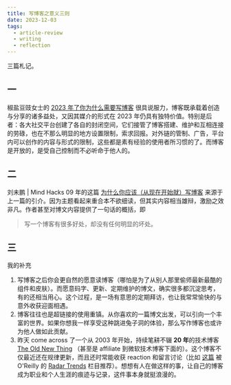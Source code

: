 ```yaml
---
title: 写博客之意义三则
date: 2023-12-03
tags:
  - article-review
  - writing
  - reflection
---
```


三篇札记。

## 一
椒盐豆豉女士的 [2023 年了你为什么需要写博客](https://blog.douchi.space/2023-why-you-need-a-blog/#gsc.tab=0) 很具说服力，博客既承载着创造与分享的诸多益处，又因其媒介的形式在 2023 年仍具有独特价值。特别是后者：各大社交平台创建了各自的封闭空间，它们接管了博客搭建、维护和互相连接的劳碌，也在不那么明显的地方设置限制，索求回报。对外链的管制、广告，平台内可以创作的内容与形式的限制，这些都是素有经验的使用者所习惯的了。而博客是开放的，是受自己控制而不必听命于他人的。

## 二
刘未鹏 | Mind Hacks 09 年的这篇 [为什么你应该（从现在开始就）写博客](http://mindhacks.cn/2009/02/15/why-you-should-start-blogging-now/) 来源于上一篇的引介。因为主题看起来重合本不欲细读，但其实内容相当雄辩，激励之效非凡。作者甚至对博文内容提供了一句话的概括，即
> 写一个博客有很多好处，却没有任何明显的坏处。

## 三
我的补充
1. 写博客之后你会更自然的愿意读博客（哪怕是为了从别人那里偷师最新最酷的组件和皮肤）。而愿意码字、更新、定期维护的博文，确实很多都沉淀思考，有的还相当用心。这个过程，是一场有意思的定期拜访，也让我常常愉快的与意外收获迎面相遇。
2. 博客往往也是超链接的使用重镇。从你喜欢的一篇博文出发，可以引向一个丰富的世界。如果你想我一样享受这种跳进兔子洞的体验，那么写作博客也或许为他人做如此贡献。
3. 昨天 come across 了一个从 2003 年开始，持续笔耕不辍 **20 年**的技术博客 [The Old New Thing](https://devblogs.microsoft.com/oldnewthing/) （甚至是 affiliate 到微软技术博客下面的）。这个博客不仅最近还在规律更新，而且还时常能收获 reaction 和留言讨论（比如 [这篇](https://devblogs.microsoft.com/oldnewthing/20230911-00/?p=108749) 被 O'Reilly 的 [Radar Trends](https://www.oreilly.com/radar/topics/radar-trends/) 栏目推荐）。想想有人在做这样的事，让自己的博客成为职业和个人生涯的痕迹与记录，这件事本身就挺浪漫的。